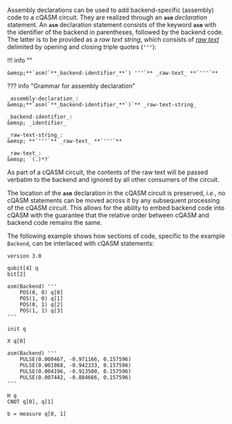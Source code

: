 Assembly declarations can be used to add backend-specific (assembly) code to a cQASM circuit.
They are realized through an **`asm`** _declaration_ statement.
An **`asm`** declaration statement consists of the keyword **`asm`** with the identifier of the backend in parentheses,
followed by the backend code.
The latter is to be provided as a _raw text string_,
which consists of [_raw text_](../tokens/raw_text.md) delimited by opening and closing triple quotes (**`'''`**):

!!! info "" 
    
    &emsp;**`asm(`**_backend-identifier_**`) '''`** _raw-text_ **`'''`**

??? info "Grammar for assembly declaration"
    
    _assembly-declaration_:  
    &emsp;**`asm(`**_backend-identifier_**`)`** _raw-text-string_

    _backend-identifier_:  
    &emsp; _identifier_

    _raw-text-string_:  
    &emsp; **`'''`** _raw-text_ **`'''`**

    _raw-text_:  
    &emsp; `(.)*?`

As part of a cQASM circuit, the contents of the raw text will be passed verbatim to the backend
and ignored by all other consumers of the circuit.

The location of the **`asm`** declaration in the cQASM circuit is preserved,
_i.e._, no cQASM statements can be moved across it by any subsequent processing of the cQASM circuit.
This allows for the ability to embed backend code into cQASM 
with the guarantee that the relative order between cQASM and backend code remains the same.

The following example shows how sections of code, specific to the example `Backend`,
can be interlaced with cQASM statements:

```linenums="1", hl_lines="6 17"
version 3.0

qubit[4] q
bit[2]

asm(Backend) '''
    POS(0, 0) q[0]
    POS(1, 0) q[1]
    POS(0, 1) q[2]
    POS(1, 1) q[3]
'''

init q

X q[0]

asm(Backend) '''
    PULSE(0.000467, -0.971166, 0.157596)
    PULSE(0.001868, -0.942333, 0.157596)
    PULSE(0.004196, -0.913500, 0.157596)
    PULSE(0.007442, -0.884666, 0.157596)
'''

H q
CNOT q[0], q[1]

b = measure q[0, 1]

```
